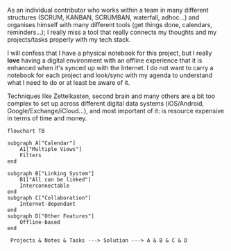As an individual contributor who works within a team in many different structures (SCRUM, KANBAN, SCRUMBAN, waterfall, adhoc...) and organises himself with many different tools (get things done, calendars, reminders...); I really miss a tool that really connects my thoughts and my projects/tasks properly with my tech stack.

 I will confess that I have a physical notebook for this project, but I really **love** having a digital environment with an offline experience that it is enhanced when it's synced up with the Internet. I do not want to carry a notebook for each project and look/sync with my agenda to understand what I need to do or at least be aware of it.

Techniques like Zettelkasten, second brain and many others are a bit too complex to set up across different digital data systems (iOS/Android, Google/Exchange/iCloud...), and most important of it: is resource expensive in terms of time and money.

```mermaid
flowchart TB

subgraph A["Calendar"]
	A1["Multiple Views"]
	Filters
end

subgraph B["Linking System"]
	B1["All can be linked"]
	Interconnectable
end
subgraph C["Collaboration"]
	Internet-dependant
end
subgraph D["Other Features"]
	Offline-based
end

 Projects & Notes & Tasks ---> Solution ---> A & B & C & D

```
